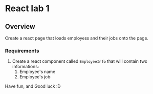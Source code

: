 # React lab 1

## Overview
Create a react page that loads employess and their jobs onto the page.

### Requirements
1. Create a react component called <code>EmployeeInfo</code> that will contain two informations: 
    1. Employee's name
    2. Employee's job

Have fun, and Good luck :D 
